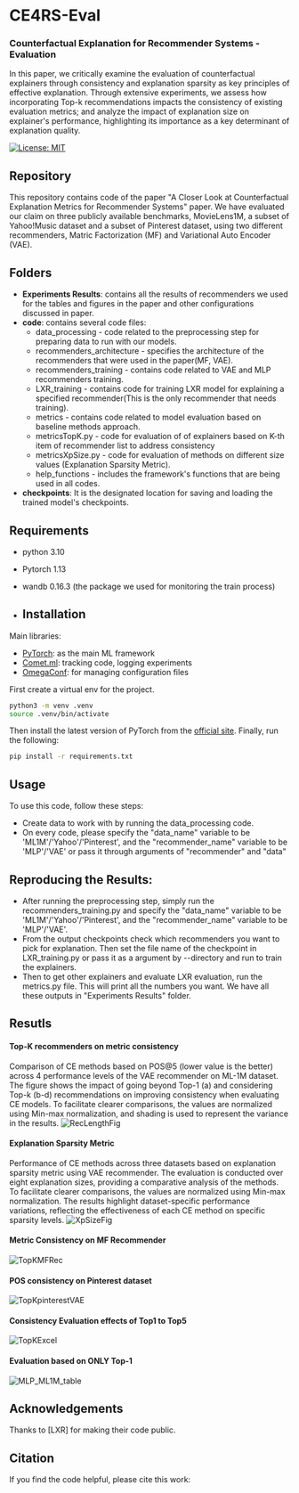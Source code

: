 # CE4RS-Eval
### Counterfactual Explanation for Recommender Systems - Evaluation 
In this paper, we critically examine the evaluation of counterfactual explainers through consistency and explanation sparsity as key principles of effective explanation.
Through extensive experiments, we assess how incorporating Top-k recommendations impacts the consistency of existing evaluation metrics; and analyze the impact of explanation size on explainer's performance, highlighting its importance as a key determinant of explanation quality.

[![License: MIT](https://img.shields.io/badge/License-MIT-yellow.svg)](https://opensource.org/licenses/MIT)
## Repository

This repository contains code of the paper "A Closer Look at Counterfactual Explanation Metrics for Recommender Systems" paper. We have evaluated our claim on three publicly available benchmarks, MovieLens1M, a subset of Yahoo!Music dataset and a subset of Pinterest dataset, using two different recommenders, Matric Factorization (MF) and Variational Auto Encoder (VAE). 

## Folders

* **Experiments Results**: contains all the results of recommenders we used for the tables and figures in the paper and other configurations discussed in paper.
* **code**: contains several code files:
  - data_processing - code related to the preprocessing step for preparing data to run with our models.
  - recommenders_architecture - specifies the architecture of the recommenders that were used in the paper(MF, VAE).
  - recommenders_training - contains code related to VAE and MLP recommenders training.
  - LXR_training - contains code for training LXR model for explaining a specified recommender(This is the only recommender that needs training).
  - metrics - contains code related to model evaluation based on baseline methods approach.
  - metricsTopK.py - code for evaluation of of explainers based on K-th item of recommender list to address consistency
  - metricsXpSize.py - code for evaluation of methods on different size values (Explanation Sparsity Metric). 
  - help_functions - includes the framework's functions that are being used in all codes.
* **checkpoints**: It is the designated location for saving and loading the trained model's checkpoints.
  
## Requirements

* python 3.10
* Pytorch 1.13
* wandb 0.16.3 (the package we used for monitoring the train process)

* ## Installation
Main libraries:
* [PyTorch](https://www.pytorch.org/): as the main ML framework
* [Comet.ml](https://www.comet.ml): tracking code, logging experiments
* [OmegaConf](https://omegaconf.readthedocs.io/en/latest/): for managing configuration files

First create a virtual env for the project. 
```bash
python3 -m venv .venv
source .venv/bin/activate
```

Then install the latest version of PyTorch from the [official site](https://www.pytorch.org/). Finally, run the following:
```bash
pip install -r requirements.txt
```

## Usage

To use this code, follow these steps:
+ Create data to work with by running the data_processing code.
+ On every code, please specify the "data_name" variable to be 'ML1M'/'Yahoo'/'Pinterest', and the "recommender_name" variable to be 'MLP'/'VAE' or pass it through arguments of "recommender" and "data"

## Reproducing the Results:
+ After running the preprocessing step, simply run the recommenders_training.py and specify the "data_name" variable to be 'ML1M'/'Yahoo'/'Pinterest', and the "recommender_name" variable to be 'MLP'/'VAE'.
+ From the output checkpoints check which recommenders you want to pick for explanation. Then set the file name of the checkpoint in LXR_training.py or pass it as a argument by --directory and run to train the explainers. 
+ Then to get other explainers and evaluate LXR evaluation, run the metrics.py file. This will print all the numbers you want. We have all these outputs in "Experiments Results" folder.

## Resutls

#### Top-K recommenders on metric consistency
Comparison of CE methods based on POS@5 (lower value is the better) across 4 performance levels of the VAE recommender on ML-1M dataset. The figure shows the impact of going beyond Top-1 (a) and considering Top-k (b-d) recommendations on improving consistency when evaluating CE models. To facilitate clearer comparisons, the values are normalized using Min-max normalization, and shading is used to represent the variance in the results.
![RecLengthFig](https://github.com/dbis-uibk/CE4RS-Eval/blob/main/Resutls/Figures/TopK.png)

#### Explanation Sparsity Metric
Performance of CE methods across three datasets based on explanation sparsity metric using VAE recommender. The evaluation is conducted over eight explanation sizes, providing a comparative analysis of the methods. To facilitate clearer comparisons, the values are normalized using Min-max normalization. The results highlight dataset-specific performance variations, reflecting the effectiveness of each CE method on specific sparsity levels.
![XpSizeFig](https://github.com/dbis-uibk/CE4RS-Eval/blob/main/Resutls/Figures/xpSize.png)

#### Metric Consistency on MF Recommender
![TopKMFRec](https://github.com/dbis-uibk/CE4RS-Eval/blob/main/Resutls/Figures/TopkMF.png)

#### POS consistency on Pinterest dataset
![TopKpinterestVAE](https://github.com/dbis-uibk/CE4RS-Eval/blob/main/Resutls/Figures/TopkVAEPinterest.png)

#### Consistency Evaluation effects of Top1 to Top5 
![TopKExcel](https://github.com/dbis-uibk/CE4RS-Eval/blob/main/Resutls/Figures/TopKinExcel.png)

#### Evaluation based on ONLY Top-1
![MLP_ML1M_table](https://github.com/dbis-uibk/CFX-Metric/blob/main/Experiments%20Result/img/MLP%20ML-1M.png)


## Acknowledgements
Thanks to [LXR] for making their code public.

## Citation
If you find the code helpful, please cite this work:
```

```

